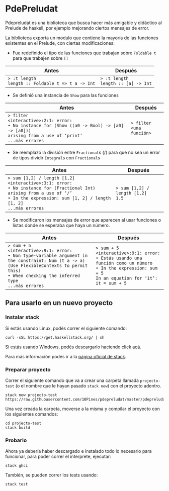 # PdePreludat

Pdepreludat es una biblioteca que busca hacer más amigable y didáctico al Prelude de haskell, por ejemplo mejorando ciertos mensajes de error.

La biblioteca exporta un modulo que contiene la mayoría de las funciones existentes en el Prelude, con ciertas modificaciones:
- Fue redefinido el tipo de las funciones que trabajan sobre `Foldable t` para que trabajen sobre `[]`

| Antes | Después |
|-------|---------|
|`> :t length`<br>`length :: Foldable t => t a -> Int`|`> :t length`<br>`length :: [a] -> Int`|

 - Se definió una instancia de `Show` para las funciones
 
| Antes | Después |
|-------|---------|
|`> filter`<br>`<interactive>:2:1: error:`<br>`• No instance for (Show ((a0 -> Bool) -> [a0] -> [a0]))`<br>`arising from a use of ‘print’`<br>`...más errores`|`> filter`<br>`<una función>`|
 
 - Se reemplazó la división entre `Fractional`s (/) para que no sea un error de tipos dividir `Integral`s con `Fractional`s

| Antes | Después |
|-------|---------|
|`> sum [1,2] / length [1,2]`<br>`<interactive>:3:1: error:`<br>`• No instance for (Fractional Int) arising from a use of ‘/’`<br>`• In the expression: sum [1, 2] / length [1, 2]`<br>`...más errores`|`> sum [1,2] / length [1,2]`<br>`1.5`|

- Se modificaron los mensajes de error que aparecen al usar funciones o listas donde se esperaba que haya un número.

| Antes | Después |
|-------|---------|
|`> sum + 5`<br>`<interactive>:9:1: error:`<br>`• Non type-variable argument in the constraint: Num (t a -> a)`<br>`(Use FlexibleContexts to permit this)`<br>`• When checking the inferred type`<br>`...más errores`|`> sum + 5`<br>`<interactive>:9:1: error:`<br>`• Estás usando una función como un número`<br>`• In the expression: sum + 5`<br>`In an equation for ‘it’: it = sum + 5`|



## Para usarlo en un nuevo proyecto

### Instalar stack
Si estás usando Linux, podés correr el siguiente comando:
```
curl -sSL https://get.haskellstack.org/ | sh
```

Si estás usando Windows, podés descargarlo haciendo click [acá](https://get.haskellstack.org/stable/windows-x86_64-installer.exe).

Para más información podés ir a la [página oficial de stack](https://docs.haskellstack.org/en/stable/README/#how-to-install).

### Preparar proyecto

Correr el siguiente comando que va a crear una carpeta llamada `projecto-test` (o el nombre que le hayan pasado `stack new`) con el proyecto adentro.

```
stack new projecto-test https://raw.githubusercontent.com/10Pines/pdepreludat/master/pdepreludat.hsfiles
```

Una vez creada la carpeta, moverse a la misma y compilar el proyecto con los siguientes comandos:

```
cd projecto-test
stack build
```

### Probarlo

Ahora ya debería haber descargado e instalado todo lo necesario para funcionar, para poder correr el interprete, ejecutar:

```
stack ghci
```

También, se pueden correr los tests usando:

```
stack test
```
